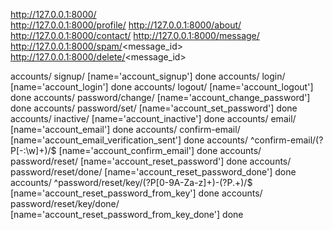 http://127.0.0.1:8000/                                                   
http://127.0.0.1:8000/profile/
http://127.0.0.1:8000/about/
http://127.0.0.1:8000/contact/
http://127.0.0.1:8000/message/<username>
http://127.0.0.1:8000/spam/<message_id>
http://127.0.0.1:8000/delete/<message_id>


accounts/ signup/ [name='account_signup']                                done
accounts/ login/ [name='account_login']                                  done
accounts/ logout/ [name='account_logout']                                 done
accounts/ password/change/ [name='account_change_password']                 done
accounts/ password/set/ [name='account_set_password']                       done
accounts/ inactive/ [name='account_inactive']                               done
accounts/ email/ [name='account_email']                                     done
accounts/ confirm-email/ [name='account_email_verification_sent']           done
accounts/ ^confirm-email/(?P<key>[-:\w]+)/$ [name='account_confirm_email']  done
accounts/ password/reset/ [name='account_reset_password']                   done
accounts/ password/reset/done/ [name='account_reset_password_done']         done
accounts/ ^password/reset/key/(?P<uidb36>[0-9A-Za-z]+)-(?P<key>.+)/$ [name='account_reset_password_from_key']  done
accounts/ password/reset/key/done/ [name='account_reset_password_from_key_done']        done



